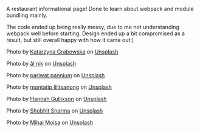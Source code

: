 A restaurant informational page! Done to learn about webpack and module bundling mainly.

The code ended up being really messy, due to me not understanding webpack well before starting.
Design ended up a bit compromised as a result, but still overall happy with how it came out:) 


Photo by <a href="https://unsplash.com/@kalljet?utm_source=unsplash&utm_medium=referral&utm_content=creditCopyText">Katarzyna Grabowska</a> on <a href="https://unsplash.com/photos/dvdPiqndrdU?utm_source=unsplash&utm_medium=referral&utm_content=creditCopyText">Unsplash</a>
  
Photo by <a href="https://unsplash.com/it/@everhooder?utm_source=unsplash&utm_medium=referral&utm_content=creditCopyText">ål nik</a> on <a href="https://unsplash.com/photos/K0mrkZiTbfQ?utm_source=unsplash&utm_medium=referral&utm_content=creditCopyText">Unsplash</a>
  

Photo by <a href="https://unsplash.com/@pariwatt?utm_source=unsplash&utm_medium=referral&utm_content=creditCopyText">pariwat pannium</a> on <a href="https://unsplash.com/photos/MSuQCVvi6U0?utm_source=unsplash&utm_medium=referral&utm_content=creditCopyText">Unsplash</a>

Photo by <a href="https://unsplash.com/@montatip?utm_source=unsplash&utm_medium=referral&utm_content=creditCopyText">montatip lilitsanong</a> on <a href="https://unsplash.com/photos/hU2ieCpAoDI?utm_source=unsplash&utm_medium=referral&utm_content=creditCopyText">Unsplash</a>
  

Photo by <a href="https://unsplash.com/@hgullixson?utm_source=unsplash&utm_medium=referral&utm_content=creditCopyText">Hannah Gullixson</a> on <a href="https://unsplash.com/photos/0IEemURq3GM?utm_source=unsplash&utm_medium=referral&utm_content=creditCopyText">Unsplash</a>


Photo by <a href="https://unsplash.com/@shobhitsharma?utm_source=unsplash&utm_medium=referral&utm_content=creditCopyText">Shobhit Sharma</a> on <a href="https://unsplash.com/photos/H5B8p4b8INU?utm_source=unsplash&utm_medium=referral&utm_content=creditCopyText">Unsplash</a>
  

Photo by <a href="https://unsplash.com/@moisamihai092?utm_source=unsplash&utm_medium=referral&utm_content=creditCopyText">Mihai Moisa</a> on <a href="https://unsplash.com/photos/Djtc1T38-GY?utm_source=unsplash&utm_medium=referral&utm_content=creditCopyText">Unsplash</a>
  
